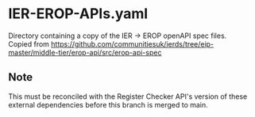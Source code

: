 # IER-EROP-APIs.yaml

Directory containing a copy of the IER -> EROP openAPI spec files.  
Copied from https://github.com/communitiesuk/ierds/tree/eip-master/middle-tier/erop-api/src/erop-api-spec


## Note
This must be reconciled with the Register Checker API's version of these external dependencies before this branch is merged to main. 